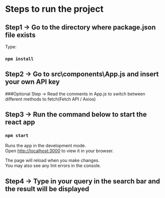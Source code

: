 # Steps to run the project

## Step1 -> Go to the directory where package.json file exists

Type:

### `npm install`

## Step2 -> Go to src\components\App.js and insert your own API key

###Optional Step -> Read the comments in App.js to switch between different methods to fetch(Fetch API / Axios)

## Step3 -> Run the command below to start the react app

### `npm start`

Runs the app in the development mode.\
Open [http://localhost:3000](http://localhost:3000) to view it in your browser.

The page will reload when you make changes.\
You may also see any lint errors in the console.

## Step4 -> Type in your query in the search bar and the result will be displayed
